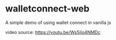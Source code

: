 # walletconnect-web
A simple demo of using wallet connect in vanilla js


















video source: https://youtu.be/Ws5jIo4NMDc
